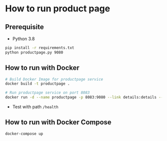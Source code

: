 # How to run product page

## Prerequisite

* Python 3.8

```bash
pip install -r requirements.txt
python productpage.py 9080
```

## How to run with Docker

```bash
# Build Docker Image for productpage service
docker build -t productpage .

# Run productpage service on port 8083
docker run -d --name productpage -p 8083:9080 --link details:details --link ratings:ratings --link reviews:reviews -e 'REVIEWS_HOSTNAME=http://reviews:9080' -e 'RATINGS_HOSTNAME=http://ratings:8080' -e 'DETAILS_HOSTNAME=http://details:9080' productpage
```

* Test with path `/health`

## How to run with Docker Compose

```bash
docker-compose up
```